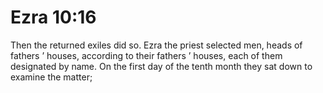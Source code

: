 # Ezra 10:16

Then the returned exiles did so. Ezra the priest selected men, heads of fathers ’ houses, according to their fathers ’ houses, each of them designated by name. On the first day of the tenth month they sat down to examine the matter;
